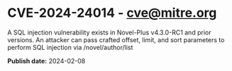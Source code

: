 # CVE-2024-24014 - cve@mitre.org

A SQL injection vulnerability exists in Novel-Plus v4.3.0-RC1 and prior versions. An attacker can pass crafted offset, limit, and sort parameters to perform SQL injection via /novel/author/list

**Publish date:** 2024-02-08
